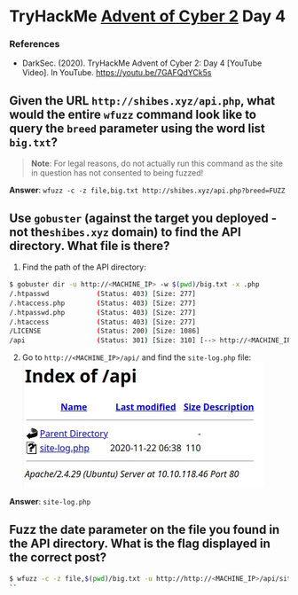 # TryHackMe [Advent of Cyber 2](https://tryhackme.com/room/adventofcyber2) Day 4
### References
* DarkSec. (2020). TryHackMe Advent of Cyber 2: Day 4 [YouTube Video]. In YouTube. https://youtu.be/7GAFQdYCk5s

## Given the URL `http://shibes.xyz/api.php`, what would the entire `wfuzz` command look like to query the `breed` parameter using the word list `big.txt`?
> **Note**: For legal reasons, do not actually run this command as the site in question has not consented to being fuzzed!

**Answer**: `wfuzz -c -z file,big.txt http://shibes.xyz/api.php?breed=FUZZ`
## Use `gobuster` **(against the target you deployed - not the`shibes.xyz` domain)** to find the API directory. What file is there?

1. Find the path of the API directory:
```bash
$ gobuster dir -u http://<MACHINE_IP> -w $(pwd)/big.txt -x .php
/.htpasswd            (Status: 403) [Size: 277]
/.htaccess.php        (Status: 403) [Size: 277]
/.htpasswd.php        (Status: 403) [Size: 277]
/.htaccess            (Status: 403) [Size: 277]
/LICENSE              (Status: 200) [Size: 1086]
/api                  (Status: 301) [Size: 310] [--> http://<MACHINE_IP>/api/]
```
2. Go to `http://<MACHINE_IP>/api/` and find the `site-log.php` file:
![API directory](api.jpg)

**Answer**: `site-log.php`

## Fuzz the date parameter on the file you found in the API directory. What is the flag displayed in the correct post?
```bash
$ wfuzz -c -z file,$(pwd)/big.txt -u http://http://<MACHINE_IP>/api/site-log.php?date=FUZZ
``
